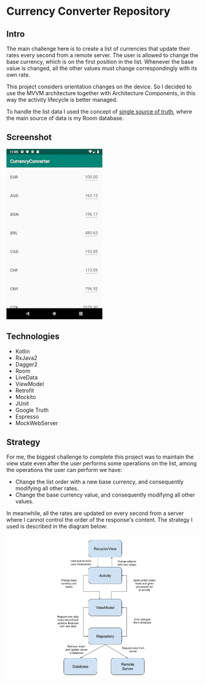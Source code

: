 # Currency Converter Repository

## Intro
The main challenge here is to create a list of currencies that update their rates every second from a remote server. The user is allowed to change the base currency, which is on the first position in the list. Whenever the base value is changed, all the other values must change correspondingly with its own rate.

This project considers orientation changes on the device. So I decided to use the MVVM architecture together with Architecture Components, in this way the activity lifecycle is better managed.

To handle the list data I used the concept of [single source of truth](https://developer.android.com/jetpack/docs/guide#persisting_data), where the main source of data is my Room database.

## Screenshot
![](images/AppScreenshot.png)

## Technologies
* Kotlin
* RxJava2
* Dagger2
* Room
* LiveData
* ViewModel
* Retrofit
* Mockito
* JUnit
* Google Truth
* Espresso
* MockWebServer

## Strategy
For me, the biggest challenge to complete this project was to maintain the view state even after the user performs some operations on the list, among the operations the user can perform we have:

* Change the list order with a new base currency, and consequently modifying all other rates.
* Change the base currency value, and consequently modifying all other values.

In meanwhile, all the rates are updated on every second from a server where I cannot control the order of the response's content. The strategy I used is described in the diagram below:

![](images/Strategy.png)
